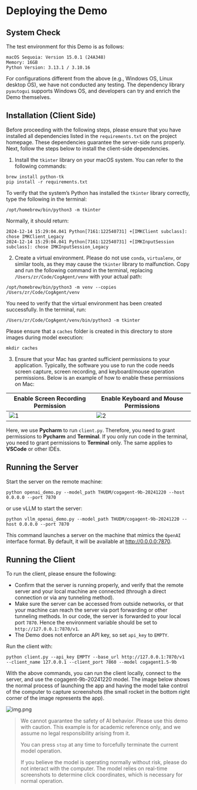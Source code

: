 # Deploying the Demo

## System Check

The test environment for this Demo is as follows:

```
macOS Sequoia: Version 15.0.1 (24A348)
Memory: 16GB
Python Version: 3.13.1 / 3.10.16
```

For configurations different from the above (e.g., Windows OS, Linux desktop OS), we have not conducted any testing. The dependency library `pyautogui` supports Windows OS, and developers can try and enrich the Demo themselves.

## Installation (Client Side)

Before proceeding with the following steps, please ensure that you have installed all dependencies listed in the `requirements.txt` on the project homepage. These dependencies guarantee the server-side runs properly. Next, follow the steps below to install the client-side dependencies.

1. Install the `tkinter` library on your macOS system. You can refer to the following commands:

```shell
brew install python-tk
pip install -r requirements.txt
```

To verify that the system’s Python has installed the `tkinter` library correctly, type the following in the terminal:

```shell
/opt/homebrew/bin/python3 -m tkinter
```

Normally, it should return:

```
2024-12-14 15:29:04.041 Python[7161:122540731] +[IMKClient subclass]: chose IMKClient_Legacy
2024-12-14 15:29:04.041 Python[7161:122540731] +[IMKInputSession subclass]: chose IMKInputSession_Legacy
```

2. Create a virtual environment. Please do not use `conda`, `virtualenv`, or similar tools, as they may cause the `tkinter` library to malfunction. Copy and run the following command in the terminal, replacing `/Users/zr/Code/CogAgent/venv` with your actual path:

```shell
/opt/homebrew/bin/python3 -m venv --copies /Users/zr/Code/CogAgent/venv
```

You need to verify that the virtual environment has been created successfully. In the terminal, run:

```shell
/Users/zr/Code/CogAgent/venv/bin/python3 -m tkinter
```

Please ensure that a `caches` folder is created in this directory to store images during model execution:

```shell
mkdir caches
```

3. Ensure that your Mac has granted sufficient permissions to your application. Typically, the software you use to run the code needs screen capture, screen recording, and keyboard/mouse operation permissions. Below is an example of how to enable these permissions on Mac:

| Enable Screen Recording Permission        | Enable Keyboard and Mouse Permissions        |
|------------------------------------------|----------------------------------------------|
| ![1](../assets/app_1.png)                | ![2](../assets/app_2.png)                    |

Here, we use **Pycharm** to run `client.py`. Therefore, you need to grant permissions to **Pycharm** and **Terminal**. If you only run code in the terminal, you need to grant permissions to **Terminal** only. The same applies to **VSCode** or other IDEs.

## Running the Server

Start the server on the remote machine:

```shell
python openai_demo.py --model_path THUDM/cogagent-9b-20241220 --host 0.0.0.0 --port 7870
```

or use vLLM to start the server:

```shell
python vllm_openai_demo.py --model_path THUDM/cogagent-9b-20241220 --host 0.0.0.0 --port 7870
```

This command launches a server on the machine that mimics the `OpenAI` interface format. By default, it will be available at http://0.0.0.0:7870.

## Running the Client

To run the client, please ensure the following:

- Confirm that the server is running properly, and verify that the remote server and your local machine are connected (through a direct connection or via any tunneling method).
- Make sure the server can be accessed from outside networks, or that your machine can reach the server via port forwarding or other tunneling methods. In our code, the server is forwarded to your local port `7870`. Hence the environment variable should be set to `http://127.0.0.1:7870/v1`.
- The Demo does not enforce an API key, so set `api_key` to `EMPTY`.

Run the client with:

```shell
python client.py --api_key EMPTY --base_url http://127.0.0.1:7870/v1  --client_name 127.0.0.1 --client_port 7860 --model cogagent1.5-9b
```

With the above commands, you can run the client locally, connect to the server, and use the cogagent-9b-20241220 model.
The image below shows the normal process of launching the app and having the model take control of the computer to capture screenshots (the small rocket in the bottom right corner of the image represents the app).

![img.png](../assets/app_gradio.png)

> We cannot guarantee the safety of AI behavior. Please use this demo with caution. This example is for academic reference only, and we assume no legal responsibility arising from it.
>  
> You can press `stop` at any time to forcefully terminate the current model operation.
>  
> If you believe the model is operating normally without risk, please do not interact with the computer. The model relies on real-time screenshots to determine click coordinates, which is necessary for normal operation.
